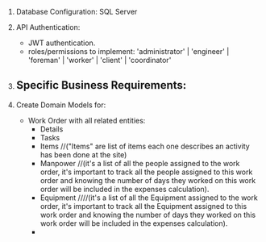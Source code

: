1. Database Configuration: SQL Server

2. API Authentication:
    - JWT authentication.
    - roles/permissions to implement: 'administrator' | 'engineer' | 'foreman' | 'worker' | 'client' | 'coordinator'

3. Specific Business Requirements:
    - 

4. Create Domain Models for:
    - Work Order with all related entities: 
        - Details
        - Tasks
        - Items //("Items" are list of items each one describes an activity has been done at the site)
        - Manpower //(it's a list of all the people assigned to the work order, it's important to track all the people assigned to this work order and knowing the number of days they worked on this work order will be included in the expenses calculation).
        - Equipment ////(it's a list of all the Equipment assigned to the work order, it's important to track all the Equipment assigned to this work order and knowing the number of days they worked on this work order will be included in the expenses calculation).
        - 
